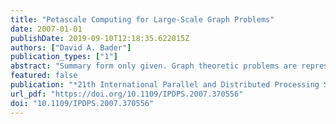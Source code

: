 ```yaml
---
title: "Petascale Computing for Large-Scale Graph Problems"
date: 2007-01-01
publishDate: 2019-09-10T12:18:35.622015Z
authors: ["David A. Bader"]
publication_types: ["1"]
abstract: "Summary form only given. Graph theoretic problems are representative of fundamental kernels in traditional and emerging computational sciences such as chemistry, biology, and medicine, as well as applications in national security. Yet they pose serious challenges for parallel machines due to non-contiguous, concurrent accesses to global data structures with low degrees of locality. Few parallel graph algorithms outperform their best sequential implementation due to long memory latencies and high synchronization costs. In this talk, we consider several graph theoretic kernels for connectivity and centrality and discuss how the features of petascale architectures will affect algorithm development, ease of programming, performance, and scalability."
featured: false
publication: "*21th International Parallel and Distributed Processing Symposium (IPDPS 2007), Proceedings, 26-30 March 2007, Long Beach, California, USA*"
url_pdf: "https://doi.org/10.1109/IPDPS.2007.370556"
doi: "10.1109/IPDPS.2007.370556"
---
```


